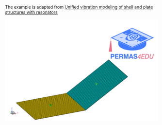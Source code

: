 The example is adapted from [Unified vibration modeling of shell and plate structures with resonators](https://doi.org/10.1016/j.ijmecsci.2025.109921)

![L_shaped_plate](L_shaped_plate.png)

